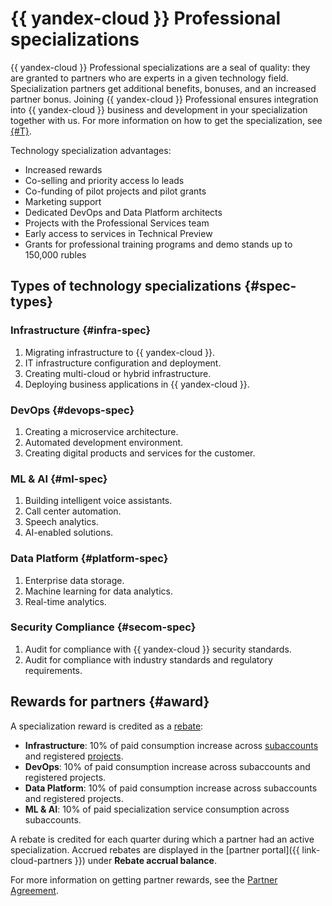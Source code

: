 # {{ yandex-cloud }} Professional specializations

{{ yandex-cloud }} Professional specializations are a seal of quality: they are granted to partners who are experts in a given technology field. Specialization partners get additional benefits, bonuses, and an increased partner bonus. Joining {{ yandex-cloud }} Professional ensures integration into {{ yandex-cloud }} business and development in your specialization together with us. For more information on how to get the specialization, see [{#T}](./conditions.md).

Technology specialization advantages:

* Increased rewards
* Co-selling and priority access lo leads
* Co-funding of pilot projects and pilot grants
* Marketing support
* Dedicated DevOps and Data Platform architects
* Projects with the Professional Services team
* Early access to services in Technical Preview
* Grants for professional training programs and demo stands up to 150,000 rubles

## Types of technology specializations {#spec-types}

### Infrastructure {#infra-spec}

1. Migrating infrastructure to {{ yandex-cloud }}.
1. IT infrastructure configuration and deployment.
1. Creating multi-cloud or hybrid infrastructure.
1. Deploying business applications in {{ yandex-cloud }}.

### DevOps {#devops-spec}

1. Creating a microservice architecture.
1. Automated development environment.
1. Creating digital products and services for the customer.

### ML & AI {#ml-spec}

1. Building intelligent voice assistants.
1. Call center automation.
1. Speech analytics.
1. AI-enabled solutions.

### Data Platform {#platform-spec}

1. Enterprise data storage.
1. Machine learning for data analytics.
1. Real-time analytics.

### Security Compliance {#secom-spec}

1. Audit for compliance with {{ yandex-cloud }} security standards.
1. Audit for compliance with industry standards and regulatory requirements.

## Rewards for partners {#award}

A specialization reward is credited as a [rebate](../terms.md#rebate):

* **Infrastructure**: 10% of paid consumption increase across [subaccounts](../terms.md#subaccount) and registered [projects](../program/var-tools.md#project-reg).
* **DevOps**: 10% of paid consumption increase across subaccounts and registered projects.
* **Data Platform**: 10% of paid consumption increase across subaccounts and registered projects.
* **ML & AI**: 10% of paid specialization service consumption across subaccounts.

A rebate is credited for each quarter during which a partner had an active specialization. Accrued rebates are displayed in the [partner portal]({{ link-cloud-partners }}) under **Rebate accrual balance**.

For more information on getting partner rewards, see the [Partner Agreement](https://yandex.ru/legal/cloud_partnership/?lang=ru).
